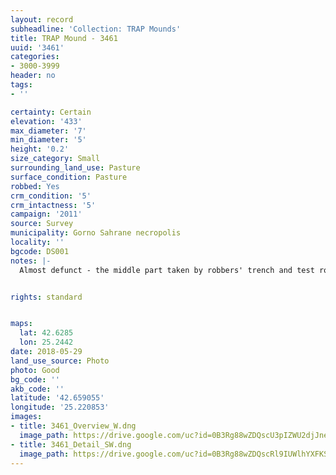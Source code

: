 ```yaml
---
layout: record
subheadline: 'Collection: TRAP Mounds'
title: TRAP Mound - 3461
uuid: '3461'
categories:
- 3000-3999
header: no
tags:
- ''

certainty: Certain
elevation: '433'
max_diameter: '7'
min_diameter: '5'
height: '0.2'
size_category: Small
surrounding_land_use: Pasture
surface_condition: Pasture
robbed: Yes
crm_condition: '5'
crm_intactness: '5'
campaign: '2011'
source: Survey
municipality: Gorno Sahrane necropolis
locality: ''
bgcode: DS001
notes: |-
  Almost defunct - the middle part taken by robbers' trench and test robbers' trench's around the mound.


rights: standard


maps:
  lat: 42.6285
  lon: 25.2442
date: 2018-05-29
land_use_source: Photo
photo: Good
bg_code: ''
akb_code: ''
latitude: '42.659055'
longitude: '25.220853'
images:
- title: 3461_Overview_W.dng
  image_path: https://drive.google.com/uc?id=0B3Rg88wZDQscU3pIZWU2djJneWc
- title: 3461_Detail_SW.dng
  image_path: https://drive.google.com/uc?id=0B3Rg88wZDQscRl9IUWlhYXFKSjA
---
```

